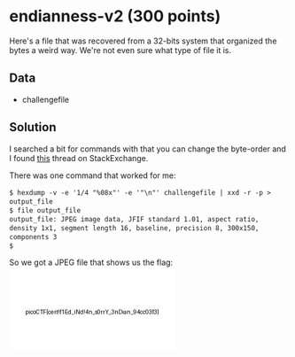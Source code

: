 # endianness-v2 (300 points)
Here's a file that was recovered from a 32-bits system that organized the bytes a weird way. We're not even sure what type of file it is.

## Data
* challengefile

## Solution
I searched a bit for commands with that you can change the byte-order and I found [this](https://unix.stackexchange.com/questions/239543/is-there-a-oneliner-that-converts-a-binary-file-from-little-endian-to-big-endian) thread on StackExchange.

There was one command that worked for me:
```
$ hexdump -v -e '1/4 "%08x"' -e '"\n"' challengefile | xxd -r -p > output_file
$ file output_file
output_file: JPEG image data, JFIF standard 1.01, aspect ratio, density 1x1, segment length 16, baseline, precision 8, 300x150, components 3
$
```

So we got a JPEG file that shows us the flag:
![Flag](./images/flag.jpg)

